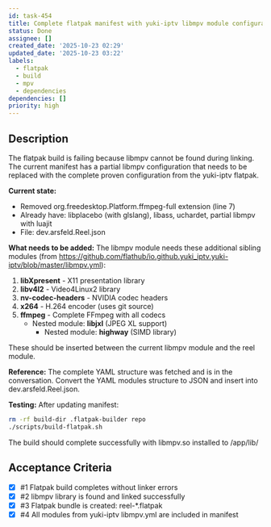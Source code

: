 ```yaml
---
id: task-454
title: Complete flatpak manifest with yuki-iptv libmpv module configuration
status: Done
assignee: []
created_date: '2025-10-23 02:29'
updated_date: '2025-10-23 03:22'
labels:
  - flatpak
  - build
  - mpv
  - dependencies
dependencies: []
priority: high
---
```


## Description

<!-- SECTION:DESCRIPTION:BEGIN -->
The flatpak build is failing because libmpv cannot be found during linking. The current manifest has a partial libmpv configuration that needs to be replaced with the complete proven configuration from the yuki-iptv flatpak.

**Current state:**
- Removed org.freedesktop.Platform.ffmpeg-full extension (line 7)
- Already have: libplacebo (with glslang), libass, uchardet, partial libmpv with luajit
- File: dev.arsfeld.Reel.json

**What needs to be added:**
The libmpv module needs these additional sibling modules (from https://github.com/flathub/io.github.yuki_iptv.yuki-iptv/blob/master/libmpv.yml):

1. **libXpresent** - X11 presentation library
2. **libv4l2** - Video4Linux2 library  
3. **nv-codec-headers** - NVIDIA codec headers
4. **x264** - H.264 encoder (uses git source)
5. **ffmpeg** - Complete FFmpeg with all codecs
   - Nested module: **libjxl** (JPEG XL support)
     - Nested module: **highway** (SIMD library)

These should be inserted between the current libmpv module and the reel module.

**Reference:**
The complete YAML structure was fetched and is in the conversation. Convert the YAML modules structure to JSON and insert into dev.arsfeld.Reel.json.

**Testing:**
After updating manifest:
```bash
rm -rf build-dir .flatpak-builder repo
./scripts/build-flatpak.sh
```

The build should complete successfully with libmpv.so installed to /app/lib/
<!-- SECTION:DESCRIPTION:END -->

## Acceptance Criteria
<!-- AC:BEGIN -->
- [x] #1 Flatpak build completes without linker errors
- [x] #2 libmpv library is found and linked successfully
- [x] #3 Flatpak bundle is created: reel-*.flatpak
- [x] #4 All modules from yuki-iptv libmpv.yml are included in manifest
<!-- AC:END -->
